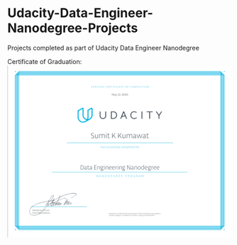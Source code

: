 # Udacity-Data-Engineer-Nanodegree-Projects
Projects completed as part of Udacity Data Engineer Nanodegree

Certificate of Graduation:
![Image](https://github.com/SumitKKumawat/Images/blob/master/Udacity%20Data%20Engineering.png)
